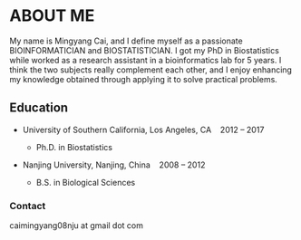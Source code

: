# ABOUT ME
My name is Mingyang Cai, and I define myself as a passionate BIOINFORMATICIAN and BIOSTATISTICIAN. I got my PhD in Biostatistics while worked as a research assistant in a bioinformatics lab for 5 years. I think the two subjects really complement each other, and I enjoy enhancing my knowledge obtained through applying it to solve practical problems. 

## Education
* University of Southern California, Los Angeles, CA &nbsp;&nbsp; 2012 – 2017
  * Ph.D. in Biostatistics

* Nanjing University, Nanjing, China &nbsp;&nbsp; 2008 – 2012
  * B.S. in Biological Sciences

### Contact
caimingyang08nju at gmail dot com
